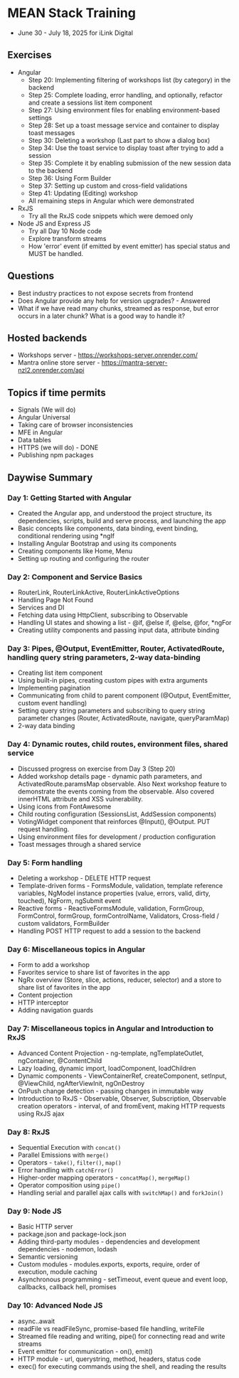 # MEAN Stack Training
- June 30 - July 18, 2025 for iLink Digital

## Exercises
- Angular
    - Step 20: Implementing filtering of workshops list (by category) in the backend
    - Step 25: Complete loading, error handling, and optionally, refactor and create a sessions list item component
    - Step 27: Using environment files for enabling environment-based settings
    - Step 28: Set up a toast message service and container to display toast messages
    - Step 30: Deleting a workshop (Last part to show a dialog box)
    - Step 34: Use the toast service to display toast after trying to add a session
    - Step 35: Complete it by enabling submission of the new session data to the backend
    - Step 36: Using Form Builder
    - Step 37: Setting up custom and cross-field validations
    - Step 41: Updating (Editing) workshop
    - All remaining steps in Angular which were demonstrated
- RxJS
    - Try all the RxJS code snippets which were demoed only
- Node JS and Express JS
    - Try all Day 10 Node code
    - Explore transform streams
    - How 'error' event (if emitted by event emitter) has special status and MUST be handled.

## Questions
- Best industry practices to not expose secrets from frontend
- Does Angular provide any help for version upgrades? - Answered
- What if we have read many chunks, streamed as response, but error occurs in a later chunk? What is a good way to handle it?

## Hosted backends
- Workshops server - https://workshops-server.onrender.com/
- Mantra online store server - https://mantra-server-nzl2.onrender.com/api

## Topics if time permits
- Signals (We will do)
- Angular Universal
- Taking care of browser inconsistencies
- MFE in Angular
- Data tables
- HTTPS (we will do) - DONE
- Publishing npm packages

## Daywise Summary

### Day 1: Getting Started with Angular
- Created the Angular app, and understood the project structure, its dependencies, scripts, build and serve process, and launching the app
- Basic concepts like components, data binding, event binding, conditional rendering using *ngIf
- Installing Angular Bootstrap and using its components
- Creating components like Home, Menu
- Setting up routing and configuring the router

### Day 2: Component and Service Basics
- RouterLink, RouterLinkActive, RouterLinkActiveOptions
- Handling Page Not Found
- Services and DI
- Fetching data using HttpClient, subscribing to Observable
- Handling UI states and showing a list - @if, @else if, @else, @for, *ngFor
- Creating utility components and passing input data, attribute binding

### Day 3: Pipes, @Output, EventEmitter, Router, ActivatedRoute, handling query string parameters, 2-way data-binding
- Creating list item component
- Using built-in pipes, creating custom pipes with extra arguments
- Implementing pagination
- Communicating from child to parent component (@Output, EventEmitter, custom event handling)
- Setting query string parameters and subscribing to query string parameter changes (Router, ActivatedRoute, navigate, queryParamMap)
- 2-way data binding

### Day 4: Dynamic routes, child routes, environment files, shared service
- Discussed progress on exercise from Day 3 (Step 20)
- Added workshop details page - dynamic path parameters, and ActivatedRoute.paramsMap observable. Also Next workshop feature to demonstrate the events coming from the observable. Also covered innerHTML attribute and XSS vulnerability.
- Using icons from FontAwesome
- Child routing configuration (SessionsList, AddSession components)
- VotingWidget component that reinforces @Input(), @Output. PUT request handling.
- Using environment files for development / production configuration
- Toast messages through a shared service

### Day 5: Form handling
- Deleting a workshop - DELETE HTTP request
- Template-driven forms - FormsModule, validation, template reference variables, NgModel instance properties (value, errors, valid, dirty, touched), NgForm, ngSubmit event
- Reactive forms - ReactiveFormsModule, validation, FormGroup, FormControl, formGroup, formControlName, Validators, Cross-field / custom validators, FormBuilder
- Handling POST HTTP request to add a session to the backend

### Day 6: Miscellaneous topics in Angular
- Form to add a workshop
- Favorites service to share list of favorites in the app
- NgRx overview (Store, slice, actions, reducer, selector) and a store to share list of favorites in the app
- Content projection
- HTTP interceptor
- Adding navigation guards

### Day 7: Miscellaneous topics in Angular and Introduction to RxJS
- Advanced Content Projection - ng-template, ngTemplateOutlet, ngContainer, @ContentChild
- Lazy loading, dynamic import, loadComponent, loadChildren
- Dynamic components - ViewContainerRef, createComponent, setInput, @ViewChild, ngAfterViewInit, ngOnDestroy
- OnPush change detection - passing changes in immutable way
- Introduction to RxJS - Observable, Observer, Subscription, Observable creation operators - interval, of and fromEvent, making HTTP requests using RxJS ajax

### Day 8: RxJS
- Sequential Execution with `concat()`
- Parallel Emissions with `merge()`
- Operators - `take()`, `filter()`, `map()`
- Error handling with `catchError()`
- Higher-order mapping operators - `concatMap()`, `mergeMap()`
- Operator composition using `pipe()`
- Handling serial and parallel ajax calls with `switchMap()` and `forkJoin()`

### Day 9: Node JS
- Basic HTTP server
- package.json and package-lock.json
- Adding third-party modules - dependencies and development dependencies - nodemon, lodash
- Semantic versioning
- Custom modules - modules.exports, exports, require, order of execution, module caching
- Asynchronous programming - setTimeout, event queue and event loop, callbacks, callback hell, promises

### Day 10: Advanced Node JS
- async..await
- readFile vs readFileSync, promise-based file handling, writeFile
- Streamed file reading and writing, pipe() for connecting read and write streams
- Event emitter for communication - on(), emit()
- HTTP module - url, querystring, method, headers, status code
- exec() for executing commands using the shell, and reading the results